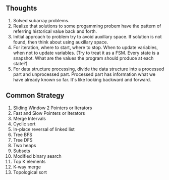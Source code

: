 ## Thoughts ##

1. Solved subarray problems.   
2. Realize that solutions to some progamming probem have the pattern of referring historical value back and forth.   
3. Initial approach to problem try to avoid auxillary space. If solution is not found, then think about using auxillary space.
4. For iteration, where to start, where to stop. When to update variables, when not to update variables. (Try to treat it as a FSM. Every state is a snapshot. What are the values the program should produce at each state?)
5. For data structure processing, divide the data structure into a processed part and unprocessed part. Processed part has information what we have already known so far. It's like looking backward and forward. 

## Common Strategy ## 

1. Sliding Window
2  Pointers or Iterators
3. Fast and Slow Pointers or Iterators
4. Merge Intervals
5. Cyclic sort
6. In-place reversal of linked list
7. Tree BFS
8. Tree DFS
9. Two heaps
10. Subsets
11. Modified binary search
12. Top K elements
13. K-way merge
14. Topological sort

